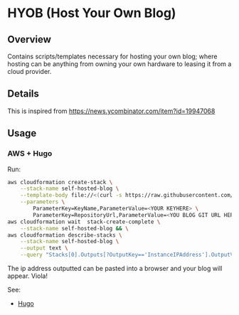 # HYOB (Host Your Own Blog)

## Overview
Contains scripts/templates necessary for hosting your own blog; where hosting can be anything from owning your own hardware to leasing it from a cloud provider.

## Details 
This is inspired from https://news.ycombinator.com/item?id=19947068

## Usage
### AWS + Hugo
Run:
```bash
aws cloudformation create-stack \
	--stack-name self-hosted-blog \
	--template-body file://<(curl -s https://raw.githubusercontent.com/jsanders67/host-your-own-blog/master/frameworks/hugo/aws/templates/singleserver.yml) \
	--parameters \
		ParameterKey=KeyName,ParameterValue=<YOUR KEYHERE> \
		ParameterKey=RepositoryUrl,ParameterValue=<YOU BLOG GIT URL HER>.git && \
aws cloudformation wait  stack-create-complete \
	--stack-name self-hosted-blog && \
aws cloudformation describe-stacks \
	--stack-name self-hosted-blog \
	--output text \
	--query "Stacks[0].Outputs[?OutputKey=='InstanceIPAddress'].OutputValue"
```

The ip address outputted can be pasted into a browser and your blog will appear. Viola!

See:
* [Hugo](https://gohugo.io/)